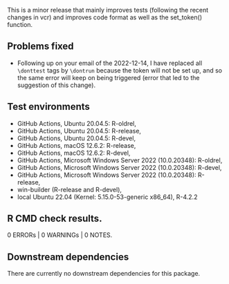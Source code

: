 This is a minor release that mainly improves tests (following the recent changes 
in vcr) and improves code format as well as the set_token() function.

## Problems fixed 

* Following up on your email of the 2022-12-14, I have replaced all `\donttest` 
tags by `\dontrun` because the token will not be set up, and so the same
error will keep on being triggered (error that led to the suggestion of this change). 


## Test environments

* GitHub Actions, Ubuntu 20.04.5: R-oldrel,
* GitHub Actions, Ubuntu 20.04.5: R-release,
* GitHub Actions, Ubuntu 20.04.5: R-devel,
* GitHub Actions, macOS 12.6.2: R-release,
* GitHub Actions, macOS 12.6.2: R-devel,
* GitHub Actions, Microsoft Windows Server 2022 (10.0.20348): R-oldrel,
* GitHub Actions, Microsoft Windows Server 2022 (10.0.20348): R-devel,
* GitHub Actions, Microsoft Windows Server 2022 (10.0.20348): R-release,
* win-builder (R-release and R-devel),
* local Ubuntu 22.04 (Kernel: 5.15.0-53-generic x86_64), R-4.2.2


## R CMD check results.

0 ERRORs | 0 WARNINGs | 0 NOTES.


## Downstream dependencies

There are currently no downstream dependencies for this package.

